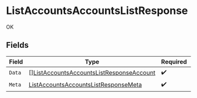 # ListAccountsAccountsListResponse

OK


## Fields

| Field                                                                                                           | Type                                                                                                            | Required                                                                                                        | Description                                                                                                     |
| --------------------------------------------------------------------------------------------------------------- | --------------------------------------------------------------------------------------------------------------- | --------------------------------------------------------------------------------------------------------------- | --------------------------------------------------------------------------------------------------------------- |
| `Data`                                                                                                          | [][ListAccountsAccountsListResponseAccount](../../models/operations/listaccountsaccountslistresponseaccount.md) | :heavy_check_mark:                                                                                              | N/A                                                                                                             |
| `Meta`                                                                                                          | [ListAccountsAccountsListResponseMeta](../../models/operations/listaccountsaccountslistresponsemeta.md)         | :heavy_check_mark:                                                                                              | N/A                                                                                                             |